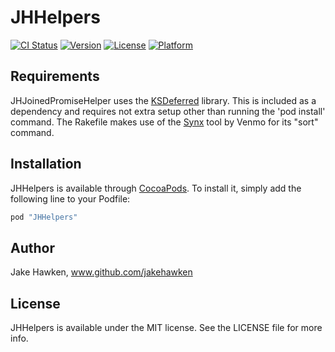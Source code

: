# JHHelpers

[![CI Status](http://img.shields.io/travis/jakehawken/JHHelpers.svg?style=flat)](https://travis-ci.org/jakehawken/JHHelpers)
[![Version](https://img.shields.io/cocoapods/v/JHHelpers.svg?style=flat)](http://cocoapods.org/pods/JHHelpers)
[![License](https://img.shields.io/cocoapods/l/JHHelpers.svg?style=flat)](http://cocoapods.org/pods/JHHelpers)
[![Platform](https://img.shields.io/cocoapods/p/JHHelpers.svg?style=flat)](http://cocoapods.org/pods/JHHelpers)

## Requirements

JHJoinedPromiseHelper uses the [KSDeferred](https://github.com/kseebaldt/deferred) library. This is included as a dependency and requires not extra setup other than running the 'pod install' command.
The Rakefile makes use of the [Synx](https://github.com/venmo/synx) tool by Venmo for its "sort" command.

## Installation

JHHelpers is available through [CocoaPods](http://cocoapods.org). To install
it, simply add the following line to your Podfile:

```ruby
pod "JHHelpers"
```

## Author

Jake Hawken, www.github.com/jakehawken

## License

JHHelpers is available under the MIT license. See the LICENSE file for more info.
